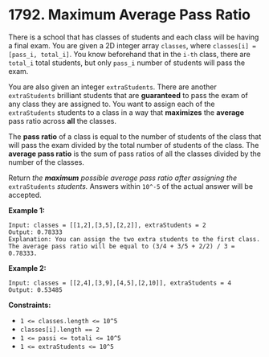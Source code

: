 # 1792. Maximum Average Pass Ratio

There is a school that has classes of students and each class will be having a final exam. You are given a 2D integer array `classes`, where `classes[i] = [pass_i, total_i]`. You know beforehand that in the `i-th` class, there are `total_i` total students, but only `pass_i` number of students will pass the exam.

You are also given an integer `extraStudents`. There are another `extraStudents` brilliant students that are **guaranteed** to pass the exam of any class they are assigned to. You want to assign each of the `extraStudents` students to a class in a way that **maximizes** the **average** pass ratio across **all** the classes.

The **pass ratio** of a class is equal to the number of  students of the class that will pass the exam divided by the total  number of students of the class. The **average pass ratio** is the sum of pass ratios of all the classes divided by the number of the classes.

Return *the **maximum** possible average pass ratio after assigning the* `extraStudents` *students.* Answers within `10^-5` of the actual answer will be accepted.

**Example 1:**

```()
Input: classes = [[1,2],[3,5],[2,2]], extraStudents = 2
Output: 0.78333
Explanation: You can assign the two extra students to the first class. The average pass ratio will be equal to (3/4 + 3/5 + 2/2) / 3 = 0.78333.
```

**Example 2:**

```()
Input: classes = [[2,4],[3,9],[4,5],[2,10]], extraStudents = 4
Output: 0.53485
```

**Constraints:**

- `1 <= classes.length <= 10^5`
- `classes[i].length == 2`
- `1 <= passi <= totali <= 10^5`
- `1 <= extraStudents <= 10^5`
